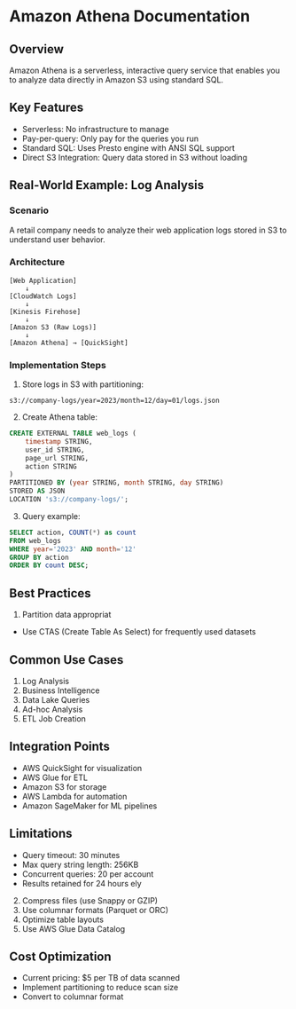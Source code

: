 # Amazon Athena Documentation

## Overview

Amazon Athena is a serverless, interactive query service that enables you to analyze data directly in Amazon S3 using standard SQL.

## Key Features

- Serverless: No infrastructure to manage
- Pay-per-query: Only pay for the queries you run
- Standard SQL: Uses Presto engine with ANSI SQL support
- Direct S3 Integration: Query data stored in S3 without loading

## Real-World Example: Log Analysis

### Scenario

A retail company needs to analyze their web application logs stored in S3 to understand user behavior.

### Architecture

```
[Web Application] 
    ↓
[CloudWatch Logs]
    ↓
[Kinesis Firehose]
    ↓
[Amazon S3 (Raw Logs)]
    ↓
[Amazon Athena] → [QuickSight]
```

### Implementation Steps

1. Store logs in S3 with partitioning:

```
s3://company-logs/year=2023/month=12/day=01/logs.json
```

2. Create Athena table:

```sql
CREATE EXTERNAL TABLE web_logs (
    timestamp STRING,
    user_id STRING,
    page_url STRING,
    action STRING
)
PARTITIONED BY (year STRING, month STRING, day STRING)
STORED AS JSON
LOCATION 's3://company-logs/';
```

3. Query example:

```sql
SELECT action, COUNT(*) as count
FROM web_logs
WHERE year='2023' AND month='12'
GROUP BY action
ORDER BY count DESC;
```

## Best Practices

1. Partition data appropriat

- Use CTAS (Create Table As Select) for frequently used datasets

## Common Use Cases

1. Log Analysis
2. Business Intelligence
3. Data Lake Queries
4. Ad-hoc Analysis
5. ETL Job Creation

## Integration Points

- AWS QuickSight for visualization
- AWS Glue for ETL
- Amazon S3 for storage
- AWS Lambda for automation
- Amazon SageMaker for ML pipelines

## Limitations

- Query timeout: 30 minutes
- Max query string length: 256KB
- Concurrent queries: 20 per account
- Results retained for 24 hours
ely

2. Compress files (use Snappy or GZIP)
3. Use columnar formats (Parquet or ORC)
4. Optimize table layouts
5. Use AWS Glue Data Catalog

## Cost Optimization

- Current pricing: $5 per TB of data scanned
- Implement partitioning to reduce scan size
- Convert to columnar format

